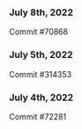 ### July 8th, 2022

Commit #70868

### July 5th, 2022

Commit #314353


### July 4th, 2022

Commit #72281
